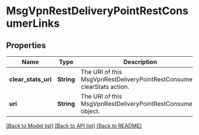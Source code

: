 # MsgVpnRestDeliveryPointRestConsumerLinks

## Properties
Name | Type | Description | Notes
------------ | ------------- | ------------- | -------------
**clear_stats_uri** | **String** | The URI of this MsgVpnRestDeliveryPointRestConsumer&#39;s clearStats action. | [optional] [default to null]
**uri** | **String** | The URI of this MsgVpnRestDeliveryPointRestConsumer object. | [optional] [default to null]

[[Back to Model list]](../README.md#documentation-for-models) [[Back to API list]](../README.md#documentation-for-api-endpoints) [[Back to README]](../README.md)


